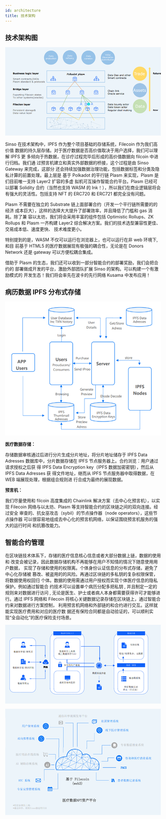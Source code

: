 ```yaml
---
id: architecture
title: 技术架构
---
```


## 技术架构图

![技术架构图](./img/1629706872.jpg)

Sinso 在技术架构中，IPFS 作为整个项目基础的存储系统，Filecoin 作为我们高价值
数据的持久层存储。对于医疗数据是否高价值取决于用户选择，我们可以理解 IPFS 更
多倾向于热数据，在诊疗过程完毕后形成的高价值数据向 filcoin 中进行归档。我们通
过预言机建立和真实外部数据的桥接，这个过程是由 Sinso Gateway 来完成，这部分
还会持续加强数据治理功能，包括数据标签和分类及隐私计算的前置处理。最上层是
基于 Polkadot 的平行链 Plasm 来实现，Plasm 是们目前唯一支持 Layer2 扩容的多虚
拟机可互操作智能合约平台。Plasm 已经可以部署 Solidity 合约（当然也支持 WASM
的 Ink！），所以我们在商业逻辑层将会有强大的灵活性。包括支持 NFT 的 ERC720 和
ERC721 都完全没有问题。

Plasm 不需要在独立的 Substrate 链上面部署合约（开发一个平行链所需要的的经济
成本巨大），这样的选择大大提升了部署效率，并且降低了门槛和 gas 消耗。除了兼
容以太坊，我们将会采用丰富的组件包括 Optimistic Rollups、ZK Rollups 和 Plasm 一齐构建 Layer2 综合解决方案。我们的技术选型兼容性更佳、交易成本低、速度更快、
技术难度更小。

特别提到的是，WASM 不仅可以运行在浏览器上，也可以运行在非 web 环境下,和目
前基于 HTML5 的医疗数据展现有极强的耦合性，无论是在 Donors Network 还是
gateway 可以方便松耦合集成。

借助于 Plasm 的生态，我们还可以收到一部分智能合约的部署奖励，我们会把合约的
部署做成开发的平台，激励外部团队扩展 Sinso 的架构。可以构建一个有激励模式的
开发生态！我们将会率先在波卡的先行网络 Kusama 中发布应用！

## 病历数据 IPFS 分布式存储

![病历数据IPFS分布式存储](./img/1629706984.jpg)

**医疗数据存储：**

存储数据审核通过后进行分片生成分片地址，将分片地址储存于 IPFS Data Adresses
数据库中，分片数据存储在 IPFS 节点服务器上。合约浏览：用户通过请求授权之后获
得 IPFS Data Encryption key（IPFS 数据加密密钥），然后从 IPFS Data Adresses 获
得文件地址，继而从 IPFS 节点服务器中取得数据，在 WEB 端展现处理，根据组合规则进
行合成为最终的展现数据。

**预言机：**

我们尽量使用和 filcoin 高度集成的 Chainlink 解决方案（去中心化预言机），以实现
Filecoin 网络与以太坊、Plasm 等支持智能合约的区块链之间的双向连接。经过安全
审查的、抗女巫攻击（sybil）的节点操作器（node operators），这些节点操作器
可以很容易地组成去中心化的预言机网络，以保证围绕预言机服务的强大的运行时间
和抗篡改能力。

## 智能合约管理

在区块链技术体系下，存储的医疗信息核心信息或者大部分数据上链，数据的使用和
改变会被记录，因此数据存储机构不再能够在用户不知情的情况下随意使用用户数据，
实现了存储和使用的权限离。个体身份认证信息的分布式存储，避免了中心化存储被
篡改、被盗用的的风险。再通过区块链的多私钥的复杂权限保管，将数据使用权回归
个体。数据的使用需通过用户授权而实现个体医疗信息的隐私保护。例如通过智能合
约技术可以设置单个病历分配多把私钥 , 并且制定一定的规则来对数据进行访问 , 无论是医生、护士或者病人本身都需要获得许可才能够进行。通过 IPFS 网络和
Filecoin 将核心关键数据记录存储在区块链上，通过智能合约来对数据进行方案控制，
利用预言机网络和外部链的和合约进行交互。这样就能实现医疗费用和对应的医疗数
据还有保险合同都是自动验证的，可以顺利实现“全自动化”的医疗保险支付场景。

![病历数据IPFS分布式存储](./img/lab1.jpg)

![病历数据IPFS分布式存储](./img/lab2.jpg)
